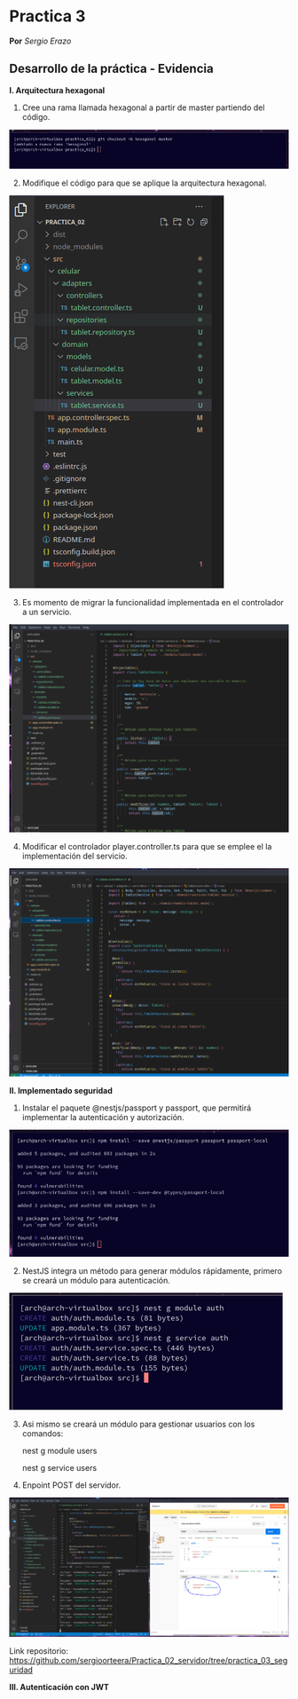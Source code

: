 # Practica 3
**Por** *Sergio Erazo*

## Desarrollo de la práctica - Evidencia
**I. Arquitectura hexagonal**

   1. Cree una rama llamada hexagonal a partir de master partiendo del código.

![imagen](https://github.com/sergioorteera/Informes_Practicas_IoT/blob/main/Practica_03/Imagenes/1.PNG?raw=true)
    
   2. Modifique el código para que se aplique la arquitectura hexagonal.
 
![imagen](https://github.com/sergioorteera/Informes_Practicas_IoT/blob/main/Practica_03/Imagenes/2.PNG?raw=true)
    
   3. Es momento de migrar la funcionalidad implementada en el controlador a un servicio. 

![imagen](https://github.com/sergioorteera/Informes_Practicas_IoT/blob/main/Practica_03/Imagenes/3.PNG?raw=true)
  
   4. Modificar el controlador player.controller.ts para que se emplee el la implementación del servicio.
   
![imagen](https://github.com/sergioorteera/Informes_Practicas_IoT/blob/main/Practica_03/Imagenes/4.PNG?raw=true)
    
**II. Implementado seguridad**

   1. Instalar el paquete @nestjs/passport y passport, que permitirá implementar la autenticación y autorización.

![imagen](https://github.com/sergioorteera/Informes_Practicas_IoT/blob/main/Practica_03/Imagenes/5.PNG?raw=true)

   2. NestJS integra un método para generar módulos rápidamente, primero se creará un módulo para autenticación.

![imagen](https://github.com/sergioorteera/Informes_Practicas_IoT/blob/main/Practica_03/Imagenes/6.PNG?raw=true)

   3. Asi mismo se creará un módulo para gestionar usuarios con los comandos:
   
      nest g module users
      
      nest g service users

   4. Enpoint POST del servidor.
   
![imagen](https://github.com/sergioorteera/Informes_Practicas_IoT/blob/main/Practica_03/Imagenes/7.PNG?raw=true)

Link repositorio: https://github.com/sergioorteera/Practica_02_servidor/tree/practica_03_seguridad

**III. Autenticación con JWT**




